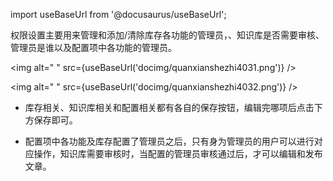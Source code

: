 
import useBaseUrl from '@docusaurus/useBaseUrl';

权限设置主要用来管理和添加/清除库存各功能的管理员，、知识库是否需要审核、管理员是谁以及配置项中各功能的管理员。

<img alt=" " src={useBaseUrl('docimg/quanxianshezhi4031.png')} />

<img alt=" " src={useBaseUrl('docimg/quanxianshezhi4032.png')} />

* 库存相关、知识库相关和配置相关都有各自的保存按钮，编辑完哪项后点击下方保存即可。

* 配置项中各功能及库存配置了管理员之后，只有身为管理员的用户可以进行对应操作，知识库需要审核时，当配置的管理员审核通过后，才可以编辑和发布文章。
